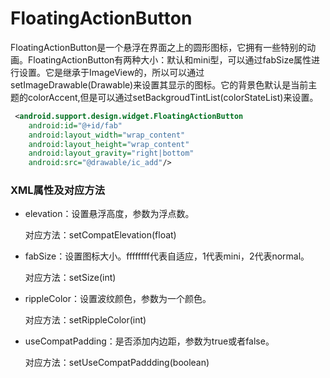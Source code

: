 # FloatingActionButton

FloatingActionButton是一个悬浮在界面之上的圆形图标，它拥有一些特别的动画。FloatingActionButton有两种大小：默认和mini型，可以通过fabSize属性进行设置。它是继承于ImageView的，所以可以通过setImageDrawable(Drawable)来设置其显示的图标。它的背景色默认是当前主题的colorAccent,但是可以通过setBackgroudTintList(colorStateList)来设置。

```xml
 <android.support.design.widget.FloatingActionButton
    android:id="@+id/fab"
    android:layout_width="wrap_content"
    android:layout_height="wrap_content"
    android:layout_gravity="right|bottom"
    android:src="@drawable/ic_add"/>
```



### XML属性及对应方法

- elevation：设置悬浮高度，参数为浮点数。

  对应方法：setCompatElevation(float)

- fabSize：设置图标大小。ffffffff代表自适应，1代表mini，2代表normal。

  对应方法：setSize(int)

- rippleColor：设置波纹颜色，参数为一个颜色。

  对应方法：setRippleColor(int)

- useCompatPadding：是否添加内边距，参数为true或者false。

  对应方法：setUseCompatPaddding(boolean)







